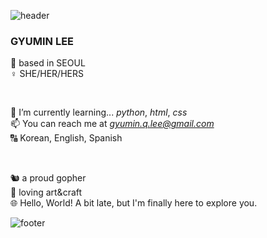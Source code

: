 ![header](https://capsule-render.vercel.app/api?type=wave&color=gradient&height=200&section=header&text=Hello%20World:\)&fontSize=40)

### **GYUMIN LEE** <br>
📍 based in SEOUL <br>
♀️ SHE/HER/HERS <br>


<br>

🌱 I’m currently learning... *python*, *html*, *css* <br>
📫 You can reach me at *gyumin.q.lee@gmail.com*<br>
🔠 Korean, English, Spanish <br>

<br>

🐿️ a proud gopher <br>
🎨 loving art&craft <br>
🌐 Hello, World! A bit late, but I'm finally here to explore you. <br>


![footer](https://capsule-render.vercel.app/api?type=wave&color=gradient&height=200&section=footer)

<!---
qminlee723/qminlee723 is a ✨ special ✨ repository because its `README.md` (this file) appears on your GitHub profile.
You can click the Preview link to take a look at your changes.
--->
